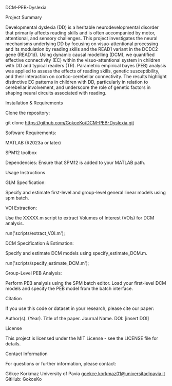 DCM-PEB-Dyslexia

Project Summary

Developmental dyslexia (DD) is a heritable neurodevelopmental disorder that primarily affects reading skills and is often accompanied by motor, attentional, and sensory challenges. This project investigates the neural mechanisms underlying DD by focusing on visuo-attentional processing and its modulation by reading skills and the READ1 variant in the DCDC2 gene (READ1d). Using dynamic causal modelling (DCM), we quantified effective connectivity (EC) within the visuo-attentional system in children with DD and typical readers (TR). Parametric empirical bayes (PEB) analysis was applied to assess the effects of reading skills, genetic susceptibility, and their interaction on cortico-cerebellar connectivity. The results highlight distinctive EC patterns in children with DD, particularly in relation to cerebellar involvement, and underscore the role of genetic factors in shaping neural circuits associated with reading.

Installation & Requirements

Clone the repository:

git clone https://github.com/GokceKo/DCM-PEB-Dyslexia.git

Software Requirements:

MATLAB (R2023a or later)

SPM12 toolbox

Dependencies:
Ensure that SPM12 is added to your MATLAB path.

Usage Instructions

GLM Specification:

Specify and estimate first-level and group-level general linear models using spm batch.

VOI Extraction:

Use the XXXXX.m script to extract Volumes of Interest (VOIs) for DCM analysis.

run('scripts/extract_VOI.m');

DCM Specification & Estimation:

Specify and estimate DCM models using specify_estimate_DCM.m.

run('scripts/specify_estimate_DCM.m');

Group-Level PEB Analysis:

Perform PEB analysis using the SPM batch editor. Load your first-level DCM models and specify the PEB model from the batch interface.

Citation

If you use this code or dataset in your research, please cite our paper:

Author(s). (Year). Title of the paper. Journal Name. DOI: [insert DOI]

License

This project is licensed under the MIT License - see the LICENSE file for details.

Contact Information

For questions or further information, please contact:

Gökçe Korkmaz
University of Pavia
goekce.korkmaz01@universitadipavia.it
GitHub: GokceKo
